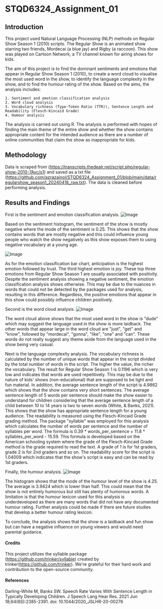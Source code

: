 # STQD6324_Assignment_01

## Introduction

This project used Natural Language Processing (NLP) methods on Regular Show Season 1 (2010) scripts. The Regular Show is an animated show starring two friends, Mordecai (a blue jay) and Rigby (a raccoon). This show was played on Cartoon Network, a TV channel known for airing shows for kids.

The aim of this project is to find the dominant sentiments and emotions that appear in Regular Show Season 1 (2010), to create a word cloud to visualise the most used word in the show, to identify the language complexity in the show, and to find the humour rating of the show. Based on the aims, the analysis includes:


    1. Sentiment and emotion classification analysis
    2. Word cloud analysis
    3. Vocabulary richness (Type-Token Ratio (TTR)), Sentence Length and Readability (Flesch-Kincaid Grade)
    4. Humour analysis


The analysis is carried out using R. The analysis is performed with hopes of finding the main theme of the entire show and whether the show contains appropriate content for the intended audience as there are a number of online communities that claim the show as inappropriate for kids.

## Methodology

Data is scraped from (https://transcripts.thedealr.net/script.php/regular-show-2010-7Avc/s1) and saved as a txt file (https://github.com/azrazainol/STQD6324_Assignment_01/blob/main/data/regularshow_season1_20240418_raw.txt). The data is cleaned before performing analysis.

## Results and Findings

First is the sentiment and emotion classification analysis.
![Image](https://github.com/azrazainol/STQD6324_Assignment_01/blob/7ae980ca3f4ecb006b2348b8f4fd065621de759f/output%20files/sentiment_regularshow_20240426.png)

Based on the sentiment histogram, the sentiment of the show is mostly negative where the mode of the sentiment is 0.25. This shows that the show contains words that are mostly negative and this could influence young people who watch the show negatively as this show exposes them to using negative vocabulary at a young age.

![Image](https://github.com/azrazainol/STQD6324_Assignment_01/blob/0b6a2e129a074c48dea1a74dd52a080f327e9a60/output%20files/emotionclass_regularshow_20240426.png)

As for the emotion classification bar chart, anticipation is the highest emotion followed by trust. The third highest emotion is joy. These top three emotions from Regular Show Season 1 are usually associated with positivity. Despite the sentiment analysis showing a negative sentiment, the emotion classification analysis shows otherwise. This may be due to the nuances in words that could not be detected by the packages used for analysis, resulting in this difference. Regardless, the positive emotions that appear in this show could possibly influence children positively.

Second is the word cloud analysis.
![Image](https://github.com/azrazainol/STQD6324_Assignment_01/blob/0b6a2e129a074c48dea1a74dd52a080f327e9a60/output%20files/wordcloud_regularshow_20240426.png)

The word cloud above shows that the most used word in the show is "dude" which may suggest the language used in the show is more laidback. The other words that appear large in the word cloud are "just", "get" and "know", followed by "mordecai", "gonna", "like", "one" and "can". These words do not really suggest any theme aside from the language used in the show being very casual.

Next is the language complexity analysis.
The vocabulary richness is calculated by the number of unique words that appear in the script divided by the total number of words in the script. The higher the value, the richer the vocabulary. The result for Regular Show Season 1 is 0.1196 which is very low and indicates that words are used repetitively. This may be due to the nature of kids' shows (non-educational) that are supposed to be light and fun material. In addition, the average sentence length of the script is 4.9862 which shows that the show contains very short sentences. The average sentence length of 5 words per sentence should make the show easier to understand for children considering that the average sentence length of a child between 10 to 14 years is two to seven words (White, & Banks, 2021). This shows that the show has appropriate sentence length for a young audience.
The readability is measured using the Flesch-Kincaid Grade grading method. The package "syllable" was employed for this analysis which calculates the number of words per sentence and the number of syllables per word. The formula is 0.39 * words_per_sentence + 11.8 * syllables_per_word - 15.59. This formula is developed based on the American schooling system where the grade of the Flesch-Kincaid Grade method is the grade required to read the text. A grade of 1 is for 1st graders, grade 2 is for 2nd graders and so on. The readability score for the script is 1.04009 which indicates that the show's script is easy and can be read by 1st graders.

Finally, the humour analysis.
![Image](https://github.com/azrazainol/STQD6324_Assignment_01/blob/0b6a2e129a074c48dea1a74dd52a080f327e9a60/output%20files/humourlvl_regularshow_20240427.png)

The histogram shows that the mode of the humour level of the show is 4.25. The average is 3.9424 which is lower than half. This could mean that the show is not entirely humorous but still has plenty of humorous words. A limitation is that the humour lexicon used for this analysis is underdeveloped as there are many words that did not have any documented humour rating. Further analysis could be made if there are future studies that develop a better humour rating lexicon.

To conclude, the analysis shows that the show is a laidback and fun show but can have a negative influence on young viewers and would need parental guidance.

#### Credits
This project utilizes the syllable package (https://github.com/trinker/syllable) created by trinker(https://github.com/trinker). We're grateful for their hard work and contribution to the open-source community.

#### References
Darling-White M, Banks SW. Speech Rate Varies With Sentence Length in Typically Developing Children. J Speech Lang Hear Res. 2021 Jun 18;64(6S):2385-2391. doi: 10.1044/2020_JSLHR-20-00276
